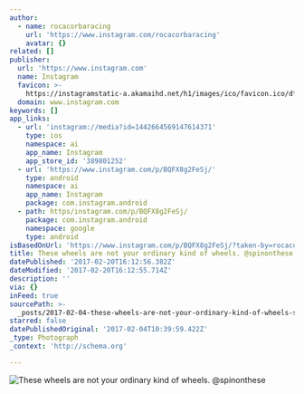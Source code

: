 ```yaml
---
author:
  - name: rocacorbaracing
    url: 'https://www.instagram.com/rocacorbaracing'
    avatar: {}
related: []
publisher:
  url: 'https://www.instagram.com'
  name: Instagram
  favicon: >-
    https://instagramstatic-a.akamaihd.net/h1/images/ico/favicon.ico/dfa85bb1fd63.ico
  domain: www.instagram.com
keywords: []
app_links:
  - url: 'instagram://media?id=1442664569147614371'
    type: ios
    namespace: ai
    app_name: Instagram
    app_store_id: '389801252'
  - url: 'https://www.instagram.com/p/BQFX8g2FeSj/'
    type: android
    namespace: ai
    app_name: Instagram
    package: com.instagram.android
  - path: https/instagram.com/p/BQFX8g2FeSj/
    package: com.instagram.android
    namespace: google
    type: android
isBasedOnUrl: 'https://www.instagram.com/p/BQFX8g2FeSj/?taken-by=rocacorbaracing'
title: These wheels are not your ordinary kind of wheels. @spinonthese
datePublished: '2017-02-20T16:12:56.382Z'
dateModified: '2017-02-20T16:12:55.714Z'
description: ''
via: {}
inFeed: true
sourcePath: >-
  _posts/2017-02-04-these-wheels-are-not-your-ordinary-kind-of-wheels-spinonth.md
starred: false
datePublishedOriginal: '2017-02-04T10:39:59.422Z'
_type: Photograph
_context: 'http://schema.org'

---
```

![These wheels are not your ordinary kind of wheels. @spinonthese](https://scontent.cdninstagram.com/t51.2885-15/s640x640/sh0.08/e35/16465526_1242016175886976_915486748887220224_n.jpg?ig_cache_key=MTQ0MjY2NDU2OTE0NzYxNDM3MQ%3D%3D.2)